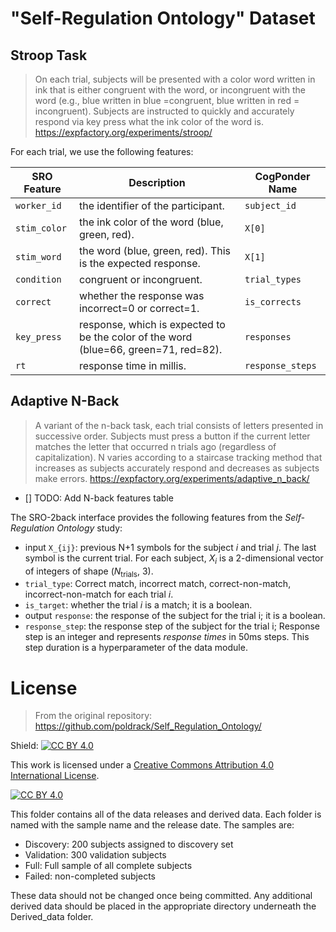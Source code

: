 
# "Self-Regulation Ontology" Dataset

## Stroop Task

> On each trial, subjects will be presented with a color word written in ink that is either congruent with the word, or incongruent with the word (e.g., blue written in blue =congruent, blue written in red = incongruent). Subjects are instructed to quickly and accurately respond via key press what the ink color of the word is.
https://expfactory.org/experiments/stroop/


For each trial, we use the following features:

SRO Feature | Description | CogPonder Name
---|---|---|
`worker_id` | the identifier of the participant. | `subject_id`
`stim_color` | the ink color of the word (blue, green, red). | `X[0]`
`stim_word` | the word (blue, green, red). This is the expected response. | `X[1]`
`condition` | congruent or incongruent. | `trial_types`
`correct` | whether the response was incorrect=0 or correct=1. | `is_corrects`
`key_press` | response, which is expected to be the color of the word (blue=66, green=71, red=82). | `responses`
`rt` | response time in millis. | `response_steps`



## Adaptive N-Back

> A variant of the n-back task, each trial consists of letters presented in successive order. Subjects must press a button if the current letter matches the letter that occurred n trials ago (regardless of capitalization). N varies according to a staircase tracking method that increases as subjects accurately respond and decreases as subjects make errors. https://expfactory.org/experiments/adaptive_n_back/

- [] TODO: Add N-back features table

The SRO-2back interface provides the following features from the *Self-Regulation Ontology* study:

- input `X_{ij}`: previous N+1 symbols for the subject $i$ and trial $j$. The last symbol is the current trial. For each subject, $X_i$ is a 2-dimensional vector of integers of shape ($N_{\text{trials}}$, 3).
- `trial_type`: Correct match, incorrect match, correct-non-match, incorrect-non-match for each trial $i$.
- `is_target`: whether the trial $i$ is a match; it is a boolean.
- output `response`: the response of the subject for the trial i; it is a boolean.
- `response_step`: the response step of the subject for the trial i; Response step is an integer and represents *response times* in 50ms steps. This step duration is a hyperparameter of the data module.

# License

> From the original repository: https://github.com/poldrack/Self_Regulation_Ontology/

Shield: [![CC BY 4.0][cc-by-shield]][cc-by]

This work is licensed under a
[Creative Commons Attribution 4.0 International License][cc-by].

[![CC BY 4.0][cc-by-image]][cc-by]

[cc-by]: http://creativecommons.org/licenses/by/4.0/
[cc-by-image]: https://i.creativecommons.org/l/by/4.0/88x31.png
[cc-by-shield]: https://img.shields.io/badge/License-CC%20BY%204.0-lightgrey.svg


This folder contains all of the data releases and derived data. 
Each folder is named with the sample name and the release date. The samples are:
* Discovery: 200 subjects assigned to discovery set
* Validation: 300 validation subjects
* Full: Full sample of all complete subjects
* Failed: non-completed subjects

These data should not be changed once being committed.  Any additional derived data should be placed in the appropriate
directory underneath the Derived_data folder.